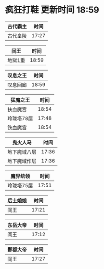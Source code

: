 # 疯狂打鞋 更新时间 18:59

| 古代霸主   | 时间    |
|--------|-------|
| 古代皇陵 | 17:27 |

| 间王   | 时间    |
|--------|-------|
| 地狱1重 | 18:59 |

| 叹息之王   | 时间    |
|--------|-------|
| 叹息回廊 | 18:59 |

| 猛魔之王   | 时间    |
|--------|-------|
| 扶血魔宫 | 18:54 |
| 玲珑塔78层 | 17:48 |
| 铁血魔宫 | 18:54 |

| 鬼火人马   | 时间    |
|--------|-------|
| 地下魔域八层 | 17:36 |
| 地下魔域作层 | 17:36 |

| 魔界统领   | 时间    |
|--------|-------|
| 玲珑塔75层 | 17:51 |

| 后土娘娘   | 时间    |
|--------|-------|
| 阎王 | 17:21 |

| 东岳大帝   | 时间    |
|--------|-------|
| 阎王 | 17:12 |

| 酆都大帝   | 时间    |
|--------|-------|
| 阎王 | 17:27 |